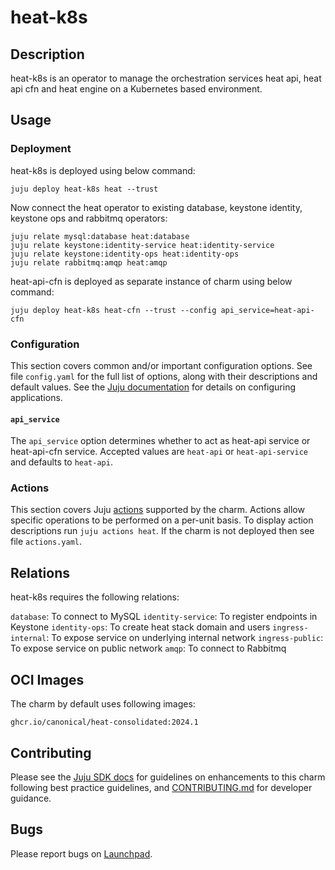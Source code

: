 # heat-k8s

## Description

heat-k8s is an operator to manage the orchestration services heat api,
heat api cfn and heat engine on a Kubernetes based environment.

## Usage

### Deployment

heat-k8s is deployed using below command:

    juju deploy heat-k8s heat --trust

Now connect the heat operator to existing database, keystone identity,
keystone ops and rabbitmq operators:

    juju relate mysql:database heat:database
    juju relate keystone:identity-service heat:identity-service
    juju relate keystone:identity-ops heat:identity-ops
    juju relate rabbitmq:amqp heat:amqp 

heat-api-cfn is deployed as separate instance of charm using below command:

    juju deploy heat-k8s heat-cfn --trust --config api_service=heat-api-cfn

### Configuration

This section covers common and/or important configuration options. See file
`config.yaml` for the full list of options, along with their descriptions and
default values. See the [Juju documentation][juju-docs-config-apps] for details
on configuring applications.

#### `api_service`

The `api_service` option determines whether to act as heat-api service or
heat-api-cfn service. Accepted values are `heat-api` or `heat-api-service`
and defaults to `heat-api`.

### Actions

This section covers Juju [actions][juju-docs-actions] supported by the charm.
Actions allow specific operations to be performed on a per-unit basis. To
display action descriptions run `juju actions heat`. If the charm is not
deployed then see file `actions.yaml`.

## Relations

heat-k8s requires the following relations:

`database`: To connect to MySQL
`identity-service`: To register endpoints in Keystone
`identity-ops`: To create heat stack domain and users
`ingress-internal`: To expose service on underlying internal network
`ingress-public`: To expose service on public network
`amqp`: To connect to Rabbitmq

## OCI Images

The charm by default uses following images:

    ghcr.io/canonical/heat-consolidated:2024.1

## Contributing

Please see the [Juju SDK docs](https://juju.is/docs/sdk) for guidelines
on enhancements to this charm following best practice guidelines, and
[CONTRIBUTING.md](contributors-guide) for developer guidance.

## Bugs

Please report bugs on [Launchpad][lp-bugs-charm-heat-k8s].

<!-- LINKS -->

[contributors-guide]: https://opendev.org/openstack/charm-heat-k8s/src/branch/main/CONTRIBUTING.md
[juju-docs-actions]: https://jaas.ai/docs/actions
[juju-docs-config-apps]: https://juju.is/docs/configuring-applications
[lp-bugs-charm-heat-k8s]: https://bugs.launchpad.net/charm-heat-k8s/+filebug
